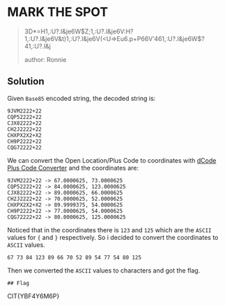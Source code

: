 # MARK THE SPOT
>3D*=H1,:U?.l&je6W$Z;1,:U?.l&je6V:H?1,:U?.l&je6V&t)1,:U?.l&je6V(<U=>Eu6.p+P66V'461,:U?.l&je6W$?41,:U?.l&j
>>
>author: Ronnie

## Solution
Given `Base85` encoded string, the decoded string is:

```
9JVM2222+22
CQP52222+22
CJX82222+22
CH2J2222+22
CHXPX2X2+X2
CH9P2222+22
CQG72222+22
```

We can convert the Open Location/Plus Code to coordinates with [dCode Plus Code Converter](https://www.dcode.fr/open-location-code) and the coordinates are:

```
9JVM2222+22 -> 67.0000625, 73.0000625
CQP52222+22 -> 84.0000625, 123.0000625
CJX82222+22 -> 89.0000625, 66.0000625
CH2J2222+22 -> 70.0000625, 52.0000625
CHXPX2X2+X2 -> 89.9999375, 54.0000625
CH9P2222+22 -> 77.0000625, 54.0000625
CQG72222+22 -> 80.0000625, 125.0000625
```

Noticed that in the coordinates there is `123` and `125` which are the `ASCII` values for `{` and `}` respectively. So i decided to convert the coordinates to `ASCII` values.

```
67 73 84 123 89 66 70 52 89 54 77 54 80 125
```

Then we converted the `ASCII` values to characters and got the flag.
```
## Flag
```
CIT{YBF4Y6M6P}
```
